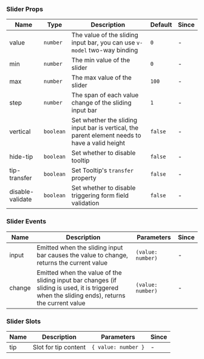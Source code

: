 ### Slider Props

| Name         | Type    | Description                                             | Default | Since |
| ------------ | ------- | ------------------------------------------------ | ------ | --- |
| value | `number` | The value of the sliding input bar, you can use `v-model` two-way binding | `0` | - |
| min | `number` | The min value of the slider | `0` | - |
| max | `number` | The max value of the slider | `100` | - |
| step | `number` | The span of each value change of the sliding input bar | `1` | - |
| vertical | `boolean` | Set whether the sliding input bar is vertical, the parent element needs to have a valid height | `false` | - |
| hide-tip | `boolean` | Set whether to disable tooltip | `false` | - |
| tip-transfer | `boolean` | Set Tooltip's `transfer` property | `false` | - |
| disable-validate | `boolean` | Set whether to disable triggering form field validation | ``false`` | - |

### Slider Events

| Name      | Description                                                                      | Parameters  | Since |
| --------- | ------------------------------------------------------------------------- | ----- | --- |
| input | Emitted when the sliding input bar causes the value to change, returns the current value | `(value: number)` | - |
| change | Emitted when the value of the sliding input bar changes (if sliding is used, it is triggered when the sliding ends), returns the current value | `(value: number)` | - |

### Slider Slots

| Name    | Description                   | Parameters | Since |
| ------- | ---------------------- | --- | --- |
| tip | Slot for tip content | `{ value: number }` | - |
